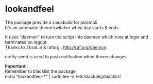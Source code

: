# lookandfeel


The package provide a slackbuild for plasma5  
It's an automatic theme switcher when day starts & ends  

It uses "daemon" to turn the script into daemon
which runs at login and terminates on logout  
Thanks to ZhaoLin & raforg : http://raf.org/daemon

notify-send is used to push notifcation when theme changes

**Important :**  
Remember to blacklist the package  
echo "lookandfeel-*" | sudo tee -a /etc/slackpkg/blacklist

